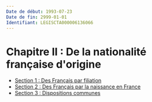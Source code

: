 ```yaml
---
Date de début: 1993-07-23
Date de fin: 2999-01-01
Identifiant: LEGISCTA000006136066
---
```


<h1>Chapitre II : De la nationalité française d'origine</h1>

- [Section 1 : Des Français par filiation](section_1/README.md)
- [Section 2 : Des Français par la naissance en France](section_2/README.md)
- [Section 3 : Dispositions communes](section_3/README.md)
